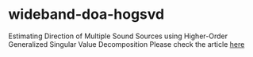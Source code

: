 # wideband-doa-hogsvd
Estimating Direction of Multiple Sound Sources using Higher-Order Generalized Singular Value Decomposition
Please check the article [here](https://www.mdpi.com/1424-8220/19/13/2977)
